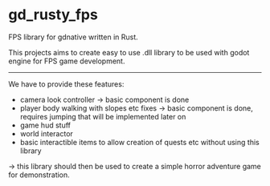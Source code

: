 # gd_rusty_fps
FPS library for gdnative written in Rust.

This projects aims to create easy to use .dll library to be used with godot engine for FPS game development.

<hr>
We have to provide these features:

- camera look controller -> basic component is done
- player body walking with slopes etc fixes -> basic component is done, requires jumping that will be implemented later on
- game hud stuff
- world interactor
- basic interactible items to allow creation of quests etc without using this library

-> this library should then be used to create a simple horror adventure game for demonstration.
